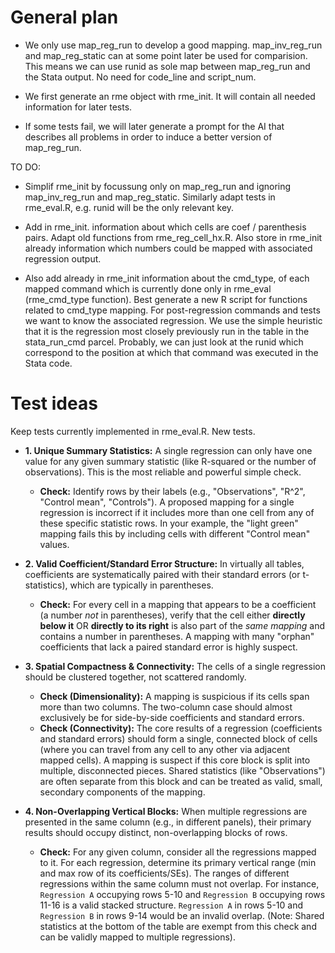 # General plan

- We only use map_reg_run to develop a good mapping. map_inv_reg_run and map_reg_static can at some point later be used for comparision. This means we can use runid as sole map between map_reg_run and the Stata output. No need for code_line and script_num.

- We first generate an rme object with rme_init. It will contain all needed information for later tests.


- If some tests fail, we will later generate a prompt for the AI that describes all problems in order to induce a better version of map_reg_run.

TO DO: 

- Simplif rme_init by focussung only on map_reg_run and ignoring map_inv_reg_run and map_reg_static. Similarly adapt tests in rme_eval.R, e.g. runid will be the only relevant key.

- Add in rme_init. information about which cells are coef / parenthesis pairs. Adapt old functions from rme_reg_cell_hx.R. Also store in rme_init already information which numbers could be mapped with associated regression output.

- Also add already in rme_init information about the cmd_type, of each mapped command which is currently done only in rme_eval (rme_cmd_type function). Best generate a new R script for functions related to cmd_type mapping. For post-regression commands and tests we want to know the associated regression. We use the simple heuristic that it is the regression most closely previously run in the table in the stata_run_cmd parcel. Probably, we can just look at the runid which correspond to the position at which that command was executed in the Stata code.

# Test ideas

Keep tests currently implemented in rme_eval.R. New tests.


*   **1. Unique Summary Statistics:** A single regression can only have one value for any given summary statistic (like R-squared or the number of observations). This is the most reliable and powerful simple check.
    *   **Check:** Identify rows by their labels (e.g., "Observations", "R^2", "Control mean", "Controls"). A proposed mapping for a single regression is incorrect if it includes more than one cell from any of these specific statistic rows. In your example, the "light green" mapping fails this by including cells with different "Control mean" values.

*   **2. Valid Coefficient/Standard Error Structure:** In virtually all tables, coefficients are systematically paired with their standard errors (or t-statistics), which are typically in parentheses.
    *   **Check:** For every cell in a mapping that appears to be a coefficient (a number *not* in parentheses), verify that the cell either **directly below it** OR **directly to its right** is also part of the *same mapping* and contains a number in parentheses. A mapping with many "orphan" coefficients that lack a paired standard error is highly suspect.

*   **3. Spatial Compactness & Connectivity:** The cells of a single regression should be clustered together, not scattered randomly.
    *   **Check (Dimensionality):** A mapping is suspicious if its cells span more than two columns. The two-column case should almost exclusively be for side-by-side coefficients and standard errors.
    *   **Check (Connectivity):** The core results of a regression (coefficients and standard errors) should form a single, connected block of cells (where you can travel from any cell to any other via adjacent mapped cells). A mapping is suspect if this core block is split into multiple, disconnected pieces. Shared statistics (like "Observations") are often separate from this block and can be treated as valid, small, secondary components of the mapping.

*   **4. Non-Overlapping Vertical Blocks:** When multiple regressions are presented in the same column (e.g., in different panels), their primary results should occupy distinct, non-overlapping blocks of rows.
    *   **Check:** For any given column, consider all the regressions mapped to it. For each regression, determine its primary vertical range (min and max row of its coefficients/SEs). The ranges of different regressions within the same column must not overlap. For instance, `Regression A` occupying rows 5-10 and `Regression B` occupying rows 11-16 is a valid stacked structure. `Regression A` in rows 5-10 and `Regression B` in rows 9-14 would be an invalid overlap. (Note: Shared statistics at the bottom of the table are exempt from this check and can be validly mapped to multiple regressions).
